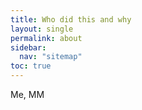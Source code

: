 ```yaml
---
title: Who did this and why
layout: single
permalink: about
sidebar:
  nav: "sitemap"
toc: true
---
```


Me, MM
